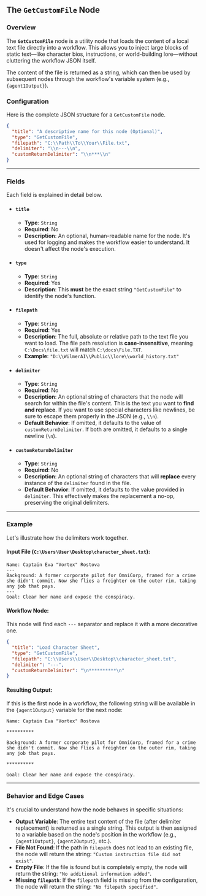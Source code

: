 ## The `GetCustomFile` Node

### Overview

The **`GetCustomFile`** node is a utility node that loads the content of a local text file directly into a workflow.
This allows you to inject large blocks of static text—like character bios, instructions, or world-building lore—without
cluttering the workflow JSON itself.

The content of the file is returned as a string, which can then be used by subsequent nodes through the workflow's
variable system (e.g., `{agent1Output}`).

### Configuration

Here is the complete JSON structure for a `GetCustomFile` node.

```json
{
  "title": "A descriptive name for this node (Optional)",
  "type": "GetCustomFile",
  "filepath": "C:\\Path\\To\\Your\\File.txt",
  "delimiter": "\\n---\\n",
  "customReturnDelimiter": "\\n***\\n"
}
```

-----

### Fields

Each field is explained in detail below.

* #### **`title`**

    * **Type**: `String`
    * **Required**: No
    * **Description**: An optional, human-readable name for the node. It's used for logging and makes the workflow
      easier to understand. It doesn't affect the node's execution.

* #### **`type`**

    * **Type**: `String`
    * **Required**: Yes
    * **Description**: This **must** be the exact string `"GetCustomFile"` to identify the node's function.

* #### **`filepath`**

    * **Type**: `String`
    * **Required**: Yes
    * **Description**: The full, absolute or relative path to the text file you want to load. The file path resolution
      is **case-insensitive**, meaning `C:\Docs\file.txt` will match `C:\docs\File.TXT`.
    * **Example**: `"D:\\WilmerAI\\Public\\lore\\world_history.txt"`

* #### **`delimiter`**

    * **Type**: `String`
    * **Required**: No
    * **Description**: An optional string of characters that the node will search for within the file's content. This is
      the text you want to **find and replace**. If you want to use special characters like newlines, be sure to escape
      them properly in the JSON (e.g., `\\n`).
    * **Default Behavior**: If omitted, it defaults to the value of `customReturnDelimiter`. If both are omitted, it
      defaults to a single newline (`\n`).

* #### **`customReturnDelimiter`**

    * **Type**: `String`
    * **Required**: No
    * **Description**: An optional string of characters that will **replace** every instance of the `delimiter` found in
      the file.
    * **Default Behavior**: If omitted, it defaults to the value provided in `delimiter`. This effectively makes the
      replacement a no-op, preserving the original delimiters.

-----

### Example

Let's illustrate how the delimiters work together.

#### Input File (`C:\Users\User\Desktop\character_sheet.txt`):

```text
Name: Captain Eva "Vortex" Rostova
---
Background: A former corporate pilot for OmniCorp, framed for a crime she didn't commit. Now she flies a freighter on the outer rim, taking any job that pays.
---
Goal: Clear her name and expose the conspiracy.
```

#### Workflow Node:

This node will find each `---` separator and replace it with a more decorative one.

```json
{
  "title": "Load Character Sheet",
  "type": "GetCustomFile",
  "filepath": "C:\\Users\\User\\Desktop\\character_sheet.txt",
  "delimiter": "---",
  "customReturnDelimiter": "\n**********\n"
}
```

#### Resulting Output:

If this is the first node in a workflow, the following string will be available in the `{agent1Output}` variable for the
next node:

```text
Name: Captain Eva "Vortex" Rostova

**********

Background: A former corporate pilot for OmniCorp, framed for a crime she didn't commit. Now she flies a freighter on the outer rim, taking any job that pays.

**********

Goal: Clear her name and expose the conspiracy.
```

-----

### Behavior and Edge Cases

It's crucial to understand how the node behaves in specific situations:

* **Output Variable**: The entire text content of the file (after delimiter replacement) is returned as a single string.
  This output is then assigned to a variable based on the node's position in the workflow (e.g., `{agent1Output}`,
  `{agent2Output}`, etc.).
* **File Not Found**: If the path in `filepath` does not lead to an existing file, the node will return the string:
  `"Custom instruction file did not exist"`.
* **Empty File**: If the file is found but is completely empty, the node will return the string:
  `"No additional information added"`.
* **Missing `filepath`**: If the `filepath` field is missing from the configuration, the node will return the string:
  `"No filepath specified"`.
